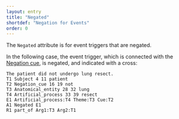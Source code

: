 ```yaml
---
layout: entry
title: "Negated"
shortdef: "Negation for Events"
order: 0
---
```


The `Negated` attribute is for event triggers that are negated.

In the following case, the event trigger, which is connected with the [Negation cue](), is negated, and indicated with a cross:
~~~ ann
The patient did not undergo lung resect.
T1 Subject 4 11 patient
T2 Negation_cue 16 19 not
T3 Anatomical_entity 28 32 lung
T4 Artificial_process 33 39 resect
E1 Artificial_process:T4 Theme:T3 Cue:T2
A1 Negated E1
R1 part_of Arg1:T3 Arg2:T1
~~~

<!--
On the other hand, the event trigger itself is negated, without any negation cue, in the following case:
~~~ ann
The unprotonated side chain of the amino acid.
T1 Protonation 4 16 unprotonated
T2 FunctionalGroup 17 27 side chain
T3 AminoAcid 35 45 amino acid
E1 Protonation:T1 Theme:T2
A1 Negated E1
R1 whole_group Arg1:T3 Arg2:T2
~~~
-->
